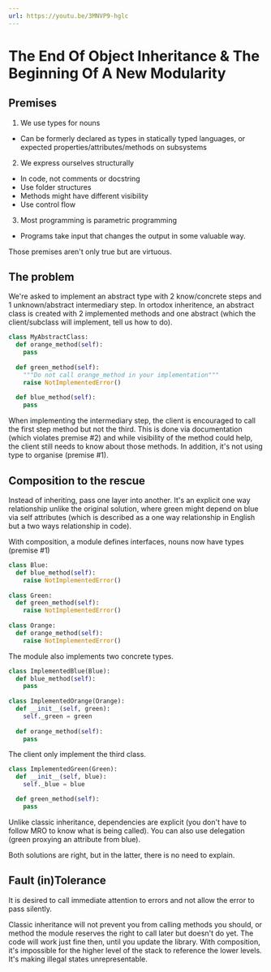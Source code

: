 ```yaml
---
url: https://youtu.be/3MNVP9-hglc
---
```


# The End Of Object Inheritance & The Beginning Of A New Modularity

## Premises

1. We use types for nouns
  - Can be formerly declared as types in statically typed languages, or expected properties/attributes/methods on subsystems
2. We express ourselves structurally
  - In code, not comments or docstring
  - Use folder structures
  - Methods might have different visibility
  - Use control flow
3. Most programming is parametric programming
  - Programs take input that changes the output in some valuable way.

Those premises aren't only true but are virtuous.

## The problem

We're asked to implement an abstract type with 2 know/concrete steps and 1 unknown/abstract intermediary step. In ortodox inheritence, an abstract class is created with 2 implemented methods and one abstract (which the client/subclass will implement, tell us how to do).

```python
class MyAbstractClass:
  def orange_method(self):
    pass
    
  def green_method(self):
    """Do not call orange_method in your implementation"""
    raise NotImplementedError()
    
  def blue_method(self):
    pass
```

When implementing the intermediary step, the client is encouraged to call the first step method but not the third. This is done via documentation (which violates premise #2) and while visibility of the method could help, the client still needs to know about those methods. In addition, it's not using type to organise (premise #1).

## Composition to the rescue

Instead of inheriting, pass one layer into another. It's an explicit one way relationship unlike the original solution, where green might depend on blue via self attributes (which is described as a one way relationship in English but a two ways relationship in code).

With composition, a module defines interfaces, nouns now have types (premise #1)

```python
class Blue:
  def blue_method(self):
    raise NotImplementedError()
    
class Green:
  def green_method(self):
    raise NotImplementedError()
    
class Orange:
  def orange_method(self):
    raise NotImplementedError()
```

The module also implements two concrete types.

```python
class ImplementedBlue(Blue):
  def blue_method(self):
    pass
    
class ImplementedOrange(Orange):
  def __init__(self, green):
    self._green = green
  
  def orange_method(self):
    pass
```

The client only implement the third class.

```python
class ImplementedGreen(Green):
  def __init__(self, blue):
    self._blue = blue

  def green_method(self):
    pass
```

Unlike classic inheritance, dependencies are explicit (you don't have to follow MRO to know what is being called). You can also use delegation (green proxying an attribute from blue).

Both solutions are right, but in the latter, there is no need to explain.

## Fault (in)Tolerance

It is desired to call immediate attention to errors and not allow the error to pass silently.

Classic inheritance will not prevent you from calling methods you should, or method the module reserves the right to call later but doesn't do yet. The code will work just fine then, until you update the library. With composition, it's impossible for the higher level of the stack to reference the lower levels. It's making illegal states unrepresentable.